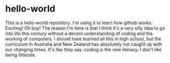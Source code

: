 # hello-world
This is a hello-world repository. I'm using it to learn how github works. Exciting! Oh boy!
The reason I'm here is that I think it's a very silly idea to go into life this century without a decent understanding of coding and the working of computers. I should have learned all this in high school, but the curriculum in Australia and New Zealand has absolutely not caught up with our changing times. It's like they say: coding is the new literacy. I don't like being illiterate.
